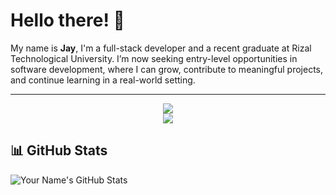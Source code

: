 # Hello there! 👋

My name is **Jay**, I'm a full-stack developer and a recent graduate at Rizal Technological University.
I’m now seeking entry-level opportunities in software development, where I can grow, contribute to meaningful projects, and continue learning in a real-world setting.

---
<p align="center">
  <img 
    src="https://go-skill-icons.vercel.app/api/icons?i=html,css,js,php,java,python,cs,cpp"
  />
  <br>
  <img
    src="https://go-skill-icons.vercel.app/api/icons?i=bootstrap,tailwindcss,daisyui,"
  />
    
</p>

## 📊 GitHub Stats
![Your Name's GitHub Stats](https://github-readme-stats.vercel.app/api?username=frijaaay&show_icons=true&theme=radical)
